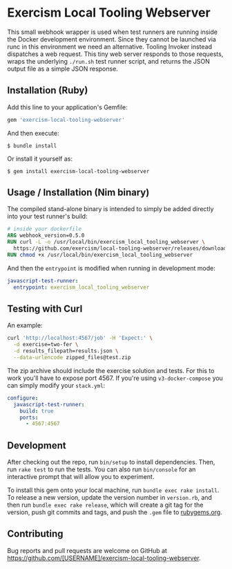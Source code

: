 # Exercism Local Tooling Webserver

This small webhook wrapper is used when test runners are running inside the Docker development environment.  Since they cannot be launched via runc in this environment we need an alternative.  Tooling Invoker instead dispatches a web request.  This tiny web server responds to those requests, wraps the underlying `./run.sh` test runner script, and returns the JSON output file as a simple JSON response.

## Installation (Ruby)

Add this line to your application's Gemfile:

```ruby
gem 'exercism-local-tooling-webserver'
```

And then execute:

    $ bundle install

Or install it yourself as:

    $ gem install exercism-local-tooling-webserver

## Usage / Installation (Nim binary)

The compiled stand-alone binary is intended to simply be added directly into your test runner's build:

```dockerfile
# inside your dockerfile
ARG webhook_version=0.5.0
RUN curl -L -o /usr/local/bin/exercism_local_tooling_webserver \
  https://github.com/exercism/local-tooling-webserver/releases/download/${webhook_version}/exercism_local_tooling_webserver
RUN chmod +x /usr/local/bin/exercism_local_tooling_webserver
```

And then the `entrypoint` is modified when running in development mode:

```yaml
javascript-test-runner:
  entrypoint: exercism_local_tooling_webserver
```

## Testing with Curl

An example:

```bash
curl 'http://localhost:4567/job' -H 'Expect:' \
  -d exercise=two-fer \
  -d results_filepath=results.json \
  --data-urlencode zipped_files@test.zip
```

The zip archive should include the exercise solution and tests.  For this to work you'll have to expose port 4567. If you're using `v3-docker-compose` you can simply modify your `stack.yml`:

```yaml
configure:
  javascript-test-runner:
    build: true
    ports:
      - 4567:4567
```

## Development

After checking out the repo, run `bin/setup` to install dependencies. Then, run `rake test` to run the tests. You can also run `bin/console` for an interactive prompt that will allow you to experiment.

To install this gem onto your local machine, run `bundle exec rake install`. To release a new version, update the version number in `version.rb`, and then run `bundle exec rake release`, which will create a git tag for the version, push git commits and tags, and push the `.gem` file to [rubygems.org](https://rubygems.org).

## Contributing

Bug reports and pull requests are welcome on GitHub at https://github.com/[USERNAME]/exercism-local-tooling-webserver.


